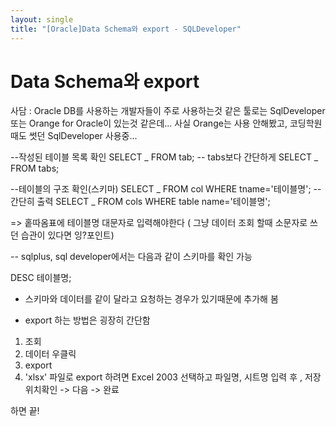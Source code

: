 ```yaml
---
layout: single
title: "[Oracle]Data Schema와 export - SQLDeveloper"
---
```


# Data Schema와 export

사담 :
Oracle DB를 사용하는 개발자들이 주로 사용하는것 같은 툴로는 SqlDeveloper 또는 Orange for Oracle이 있는것 같은데...
사실 Orange는 사용 안해봤고, 코딩학원때도 썻던 SqlDeveloper 사용중...

--작성된 테이블 목록 확인
SELECT _ FROM tab; -- tabs보다 간단하게
SELECT _ FROM tabs;

--테이블의 구조 확인(스키마)
SELECT _ FROM col WHERE tname='테이블명'; --간단히 출력
SELECT _ FROM cols WHERE table name='테이블명';

=> 홑따옴표에 테이블명 대문자로 입력해야한다
( 그냥 데이터 조회 할때 소문자로 쓰던 습관이 있다면 잉?포인트)

-- sqlplus, sql developer에서는 다음과 같이 스키마를 확인 가능

DESC 테이블명;

- 스키마와 데이터를 같이 달라고 요청하는 경우가 있기때문에 추가해 봄

* export 하는 방법은 굉장히 간단함

1. 조회
2. 데이터 우클릭
3. export
4. 'xlsx' 파일로 export 하려면 Excel 2003 선택하고 파일명, 시트명 입력 후 , 저장 위치확인 -> 다음 -> 완료

하면 끝!
